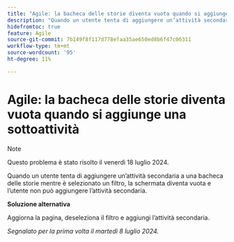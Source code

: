 ```yaml
---
title: "Agile: la bacheca delle storie diventa vuota quando si aggiunge una sottoattività"
description: "Quando un utente tenta di aggiungere un’attività secondaria a una bacheca delle storie mentre è selezionato un filtro, la schermata diventa vuota e l’utente non può aggiungere l’attività secondaria."
hidefromtoc: true
feature: Agile
source-git-commit: 7b149f8f117d778efaa35ae650ed8b6f47c06311
workflow-type: tm+mt
source-wordcount: '95'
ht-degree: 11%

---
```



# Agile: la bacheca delle storie diventa vuota quando si aggiunge una sottoattività

>[!NOTE]
>
>Questo problema è stato risolto il venerdì 18 luglio 2024.

Quando un utente tenta di aggiungere un’attività secondaria a una bacheca delle storie mentre è selezionato un filtro, la schermata diventa vuota e l’utente non può aggiungere l’attività secondaria.

**Soluzione alternativa**

Aggiorna la pagina, deseleziona il filtro e aggiungi l’attività secondaria.

_Segnalato per la prima volta il martedì 8 luglio 2024._
